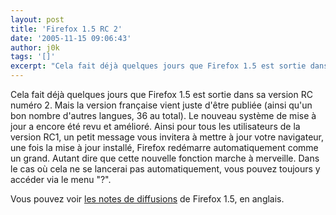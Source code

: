 ```yaml
---
layout: post
title: 'Firefox 1.5 RC 2'
date: '2005-11-15 09:06:43'
author: j0k
tags: '[]'
excerpt: "Cela fait déjà quelques jours que Firefox 1.5 est sortie dans sa version RC numéro 2. Mais la version française vient juste d'être publiée (ainsi qu'un bon nombre d'autres langues, 36 au total).     \nLe nouveau système de mise à jour a encore été revu et amélioré. Ainsi pour tous les utilisateurs de la version RC1, un petit message vous invitera à mettre à jour      …"
---
```


Cela fait déjà quelques jours que Firefox 1.5 est sortie dans sa version RC numéro 2. Mais la version française vient juste d'être publiée (ainsi qu'un bon nombre d'autres langues, 36 au total).
Le nouveau système de mise à jour a encore été revu et amélioré. Ainsi pour tous les utilisateurs de la version RC1, un petit message vous invitera à mettre à jour votre navigateur, une fois la mise à jour installé, Firefox redémarre automatiquement comme un grand. Autant dire que cette nouvelle fonction marche à merveille.   Dans le cas où cela ne se lancerai pas automatiquement, vous pouvez toujours y accéder via le menu "?".

Vous pouvez voir [les notes de diffusions](http://www.mozilla.org/products/firefox/releases/1.5.html) de Firefox 1.5, en anglais.
